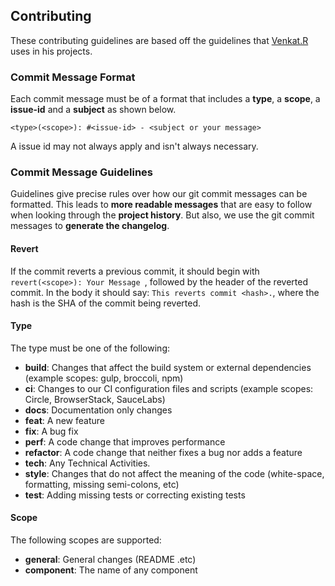 ## Contributing
These contributing guidelines are based off the guidelines that [Venkat.R](https://github.com/ramsunvtech) uses in his projects.

### Commit Message Format
Each commit message must be of a format that includes a **type**, a **scope**, a **issue-id** and a **subject**
as shown below.
```
<type>(<scope>): #<issue-id> - <subject or your message>
```
A issue id may not always apply and isn't always necessary.

### Commit Message Guidelines
Guidelines give precise rules over how our git commit messages can be formatted.  This leads to **more
readable messages** that are easy to follow when looking through the **project history**.  But also,
we use the git commit messages to **generate the changelog**.

#### Revert
If the commit reverts a previous commit, it should begin with `revert(<scope>): Your Message `, followed by the header of the reverted commit. In the body it should say: `This reverts commit <hash>.`, where the hash is the SHA of the commit being reverted.

#### Type
The type must be one of the following:
* **build**: Changes that affect the build system or external dependencies (example scopes: gulp, broccoli, npm)
* **ci**: Changes to our CI configuration files and scripts (example scopes: Circle, BrowserStack, SauceLabs)
* **docs**: Documentation only changes
* **feat**: A new feature
* **fix**: A bug fix
* **perf**: A code change that improves performance
* **refactor**: A code change that neither fixes a bug nor adds a feature
* **tech**: Any Technical Activities.
* **style**: Changes that do not affect the meaning of the code (white-space, formatting, missing semi-colons, etc)
* **test**: Adding missing tests or correcting existing tests

#### Scope
The following scopes are supported:
* **general**: General changes (README .etc)
* **component**: The name of any component 
